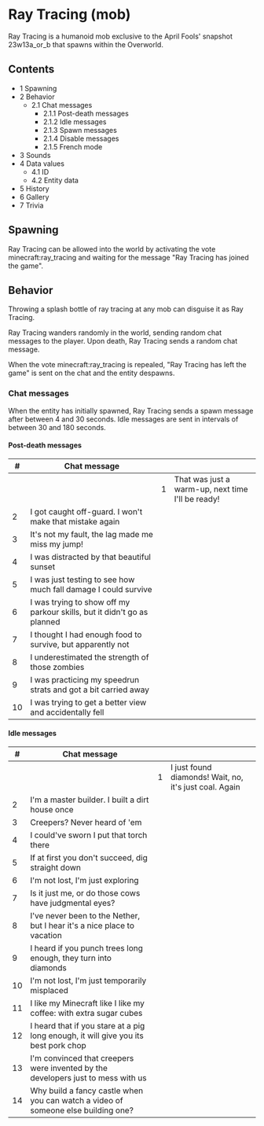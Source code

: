 # Ray Tracing (mob)
Ray Tracing is a humanoid mob exclusive to the April Fools' snapshot 23w13a_or_b that spawns within the Overworld.

## Contents
- 1 Spawning
- 2 Behavior
	- 2.1 Chat messages
		- 2.1.1 Post-death messages
		- 2.1.2 Idle messages
		- 2.1.3 Spawn messages
		- 2.1.4 Disable messages
		- 2.1.5 French mode
- 3 Sounds
- 4 Data values
	- 4.1 ID
	- 4.2 Entity data
- 5 History
- 6 Gallery
- 7 Trivia

## Spawning
Ray Tracing can be allowed into the world by activating the vote minecraft:ray_tracing and waiting for the message "Ray Tracing has joined the game".

## Behavior
Throwing a splash bottle of ray tracing at any mob can disguise it as Ray Tracing.

Ray Tracing wanders randomly in the world, sending random chat messages to the player. Upon death, Ray Tracing sends a random chat message.

When the vote minecraft:ray_tracing is repealed, "Ray Tracing has left the game" is sent on the chat and the entity despawns.

### Chat messages
When the entity has initially spawned, Ray Tracing sends a spawn message after between 4 and 30 seconds. Idle messages are sent in intervals of between 30 and 180 seconds.

#### Post-death messages
| #  | Chat message                                                            |   |                                                   |
|----|-------------------------------------------------------------------------|---|---------------------------------------------------|
|    |                                                                         | 1 | That was just a warm-up, next time I'll be ready! |
| 2  | I got caught off-guard. I won't make that mistake again                 |   |                                                   |
| 3  | It's not my fault, the lag made me miss my jump!                        |   |                                                   |
| 4  | I was distracted by that beautiful sunset                               |   |                                                   |
| 5  | I was just testing to see how much fall damage I could survive          |   |                                                   |
| 6  | I was trying to show off my parkour skills, but it didn't go as planned |   |                                                   |
| 7  | I thought I had enough food to survive, but apparently not              |   |                                                   |
| 8  | I underestimated the strength of those zombies                          |   |                                                   |
| 9  | I was practicing my speedrun strats and got a bit carried away          |   |                                                   |
| 10 | I was trying to get a better view and accidentally fell                 |   |                                                   |

#### Idle messages
| #  | Chat message                                                                        |   |                                                        |
|----|-------------------------------------------------------------------------------------|---|--------------------------------------------------------|
|    |                                                                                     | 1 | I just found diamonds! Wait, no, it's just coal. Again |
| 2  | I'm a master builder. I built a dirt house once                                     |   |                                                        |
| 3  | Creepers? Never heard of 'em                                                        |   |                                                        |
| 4  | I could've sworn I put that torch there                                             |   |                                                        |
| 5  | If at first you don't succeed, dig straight down                                    |   |                                                        |
| 6  | I'm not lost, I'm just exploring                                                    |   |                                                        |
| 7  | Is it just me, or do those cows have judgmental eyes?                               |   |                                                        |
| 8  | I've never been to the Nether, but I hear it's a nice place to vacation             |   |                                                        |
| 9  | I heard if you punch trees long enough, they turn into diamonds                     |   |                                                        |
| 10 | I'm not lost, I'm just temporarily misplaced                                        |   |                                                        |
| 11 | I like my Minecraft like I like my coffee: with extra sugar cubes                   |   |                                                        |
| 12 | I heard that if you stare at a pig long enough, it will give you its best pork chop |   |                                                        |
| 13 | I'm convinced that creepers were invented by the developers just to mess with us    |   |                                                        |
| 14 | Why build a fancy castle when you can watch a video of someone else building one?   |   |                                                        |

